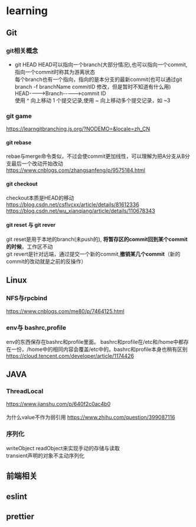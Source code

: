 # learning

## Git

### git相关概念
   - git HEAD
        HEAD可以指向一个branch(大部分情况),也可以指向一个commit,指向一个commit时称其为游离状态 <br />
        每个branch也有一个指向，指向的是本分支的最新commit(也可以通过git branch -f branchName commitID 修改，但是暂时不知道有什么用)<br />
        HEAD---->Branch----->commit ID<br />
        使用 ^ 向上移动 1 个提交记录,使用 ~<num> 向上移动多个提交记录，如 ~3<br />
### git game
   https://learngitbranching.js.org/?NODEMO=&locale=zh_CN <br />
#### git rebase
   rebae与merge命令类似，不过会使commit更加线性，可以理解为把A分支从B分支最后一个改动开始改动 <br />
   https://www.cnblogs.com/zhangsanfeng/p/9575184.html <br />
#### git checkout 
   checkout本质是HEAD的移动<br />
   https://blog.csdn.net/csflvcxx/article/details/81612336<br />
   https://blog.csdn.net/wu_xianqiang/article/details/110678343<br />
#### git reset 与 git rever  
   git reset是用于本地的branch(未push的), **将暂存区的commit回到某个commit的时候**，工作区不动<br />
   git revert是针对远端，通过提交一个新的commit,**撤销某几个commit**（新的commit的改动就是之前的反操作） <br />  

    
## Linux
   
   ### NFS与rpcbind
   https://www.cnblogs.com/me80/p/7464125.html
   
   ### env与 bashrc,profile
   env的东西保存在bashrc和profile里面。
   bashrc和profile在/etc和/home中都存在一份，/home中的相同内容会覆盖/etc中的。bashrc和profile本身也稍有区别
   https://cloud.tencent.com/developer/article/1174426
   
   
## JAVA
   
   ### ThreadLocal
   https://www.jianshu.com/p/640f2c0ac4b0<br />  
   为什么value不作为弱引用   https://www.zhihu.com/question/399087116<br />  
   
   ### 序列化
   writeObject readObject来实现手动的存储与读取<br /> 
   transient声明的对象不主动序列化<br /> 
   
## 前端相关
   ## eslint
   ## prettier
   
